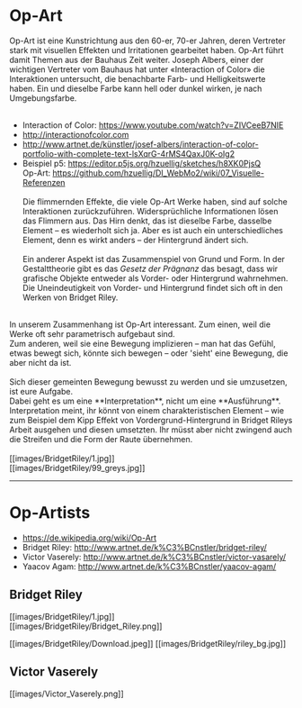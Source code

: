 # Op-Art

Op-Art ist eine Kunstrichtung aus den 60-er, 70-er Jahren, deren Vertreter stark mit visuellen Effekten und Irritationen gearbeitet haben. Op-Art führt damit Themen aus der Bauhaus Zeit weiter. Joseph Albers, einer der wichtigen Vertreter vom Bauhaus hat unter «Interaction of Color» die Interaktionen untersucht, die benachbarte Farb- und Helligkeitswerte haben. 
Ein und dieselbe Farbe kann hell oder dunkel wirken, je nach Umgebungsfarbe. <br/><br/>
* Interaction of Color: https://www.youtube.com/watch?v=ZIVCeeB7NIE <br/>
* http://interactionofcolor.com <br/>
* http://www.artnet.de/künstler/josef-albers/interaction-of-color-portfolio-with-complete-text-lsXqrG-4rMS4QaxJ0K-oIg2 <br/>
* Beispiel p5: https://editor.p5js.org/hzuellig/sketches/h8XK0PjsQ <br/>
Op-Art: https://github.com/hzuellig/DI_WebMo2/wiki/07_Visuelle-Referenzen <br/><br/>
Die flimmernden Effekte, die viele Op-Art Werke haben, sind auf solche Interaktionen zurückzuführen. Widersprüchliche Informationen lösen das Flimmern aus. Das Hirn denkt, das ist dieselbe Farbe, dasselbe Element – es wiederholt sich ja. 
Aber es ist auch ein unterschiedliches Element, denn es wirkt anders – der Hintergrund ändert sich. <br/><br/>
Ein anderer Aspekt ist das Zusammenspiel von Grund und Form. In der Gestalttheorie gibt es das _Gesetz der Prägnanz_ das besagt, dass wir grafische Objekte entweder als Vorder- oder Hintergrund wahrnehmen. Die Uneindeutigkeit von Vorder- und Hintergrund findet sich oft in den Werken von Bridget Riley.<br/>
<br/>
In unserem Zusammenhang ist Op-Art interessant. Zum einen, weil die Werke oft sehr parametrisch aufgebaut sind. <br/>
Zum anderen, weil sie eine Bewegung implizieren – man hat das Gefühl, etwas bewegt sich, könnte sich bewegen – oder 'sieht' eine Bewegung, die aber nicht da ist. <br/><br/>
Sich dieser gemeinten Bewegung bewusst zu werden und sie umzusetzen, ist eure Aufgabe. <br/>
Dabei geht es um eine **Interpretation**, nicht um eine **Ausführung**. Interpretation meint, ihr könnt von einem charakteristischen Element – wie zum Beispiel dem Kipp Effekt von Vordergrund-Hintergrund in Bridget Rileys Arbeit ausgehen und diesen umsetzten. Ihr müsst aber nicht zwingend auch die Streifen und die Form der Raute übernehmen.<br/><br/>
[[images/BridgetRiley/1.jpg]]<br/>
[[images/BridgetRiley/99_greys.jpg]]<br/>

***
# Op-Artists
* https://de.wikipedia.org/wiki/Op-Art
* Bridget Riley: http://www.artnet.de/k%C3%BCnstler/bridget-riley/
* Victor Vaserely: http://www.artnet.de/k%C3%BCnstler/victor-vasarely/
* Yaacov Agam: http://www.artnet.de/k%C3%BCnstler/yaacov-agam/

## Bridget Riley
[[images/BridgetRiley/1.jpg]]<br/>
[[images/BridgetRiley/Bridget_Riley.png]]<br/>

[[images/BridgetRiley/Download.jpeg]] [[images/BridgetRiley/riley_bg.jpg]]<br/>

## Victor Vaserely
[[images/Victor_Vaserely.png]]<br/>

